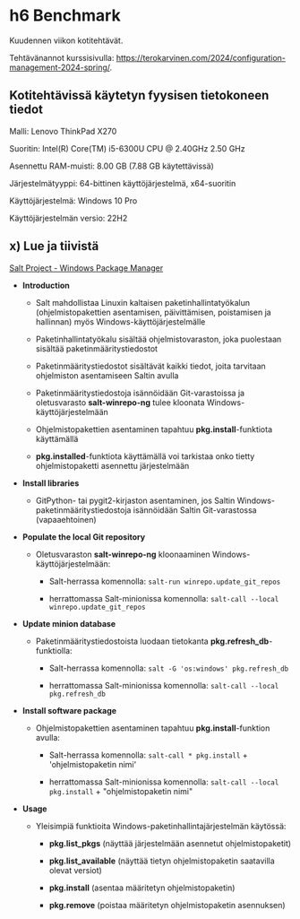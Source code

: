 # h6 Benchmark

Kuudennen viikon kotitehtävät. 

Tehtävänannot kurssisivulla: https://terokarvinen.com/2024/configuration-management-2024-spring/.

## Kotitehtävissä käytetyn fyysisen tietokoneen tiedot

Malli: Lenovo ThinkPad X270

Suoritin: Intel(R) Core(TM) i5-6300U CPU @ 2.40GHz 2.50 GHz

Asennettu RAM-muisti: 8.00 GB (7.88 GB käytettävissä)

Järjestelmätyyppi: 64-bittinen käyttöjärjestelmä, x64-suoritin

Käyttöjärjestelmä: Windows 10 Pro

Käyttöjärjestelmän versio: 22H2

## x) Lue ja tiivistä

[Salt Project - Windows Package Manager ](https://docs.saltproject.io/en/latest/topics/windows/windows-package-manager.html)

- **Introduction**

    - Salt mahdollistaa Linuxin kaltaisen paketinhallintatyökalun (ohjelmistopakettien asentamisen, päivittämisen, poistamisen ja hallinnan) myös Windows-käyttöjärjestelmälle
 
    - Paketinhallintatyökalu sisältää ohjelmistovaraston, joka puolestaan sisältää paketinmääritystiedostot
 
    - Paketinmääritystiedostot sisältävät kaikki tiedot, joita tarvitaan ohjelmiston asentamiseen Saltin avulla
 
    - Paketinmääritystiedostoja isännöidään Git-varastoissa ja oletusvarasto **salt-winrepo-ng** tulee kloonata Windows-käyttöjärjestelmään
 
    - Ohjelmistopakettien asentaminen tapahtuu **pkg.install**-funktiota käyttämällä
 
    - **pkg.installed**-funktiota käyttämällä voi tarkistaa onko tietty ohjelmistopaketti asennettu järjestelmään

- **Install libraries**

   - GitPython- tai pygit2-kirjaston asentaminen, jos Saltin Windows-paketinmääritystiedostoja isännöidään Saltin Git-varastossa (vapaaehtoinen)
   
- **Populate the local Git repository**

  - Oletusvaraston **salt-winrepo-ng** kloonaaminen Windows-käyttöjärjestelmään:

      -  Salt-herrassa komennolla: ```salt-run winrepo.update_git_repos```
 
      - herrattomassa Salt-minionissa komennolla: ```salt-call --local winrepo.update_git_repos```

- **Update minion database**

  - Paketinmääritystiedostoista luodaan tietokanta **pkg.refresh_db**-funktiolla:

      -  Salt-herrassa komennolla: ```salt -G 'os:windows' pkg.refresh_db```
 
      - herrattomassa Salt-minionissa komennolla: ```salt-call --local pkg.refresh_db```

- **Install software package**

    - Ohjelmistopakettien asentaminen tapahtuu **pkg.install**-funktion avulla:
 
      - Salt-herrassa komennolla: ```salt-call * pkg.install``` + 'ohjelmistopaketin nimi'
 
      - herrattomassa Salt-minionissa komennolla: ```salt-call --local pkg.install``` + "ohjelmistopaketin nimi"

- **Usage**

    - Yleisimpiä funktioita Windows-paketinhallintajärjestelmän käytössä:
 
      - **pkg.list_pkgs** (näyttää järjestelmään asennetut ohjelmistopaketit)
     
      - **pkg.list_available** (näyttää tietyn ohjelmistopaketin saatavilla olevat versiot)
     
      - **pkg.install** (asentaa määritetyn ohjelmistopaketin)
     
      - **pkg.remove** (poistaa määritetyn ohjelmistopaketin asennuksen)
